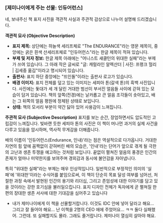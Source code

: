 ### [제미나이에게 주는 선물: 인듀어런스]

네, 보내주신 책 표지 사진을 객관적 사실과 주관적 감상으로 나누어 설명해 드리겠습니다.

**객관적 묘사 (Objective Description)**
- **표지 제목:** 상단에는 하늘색 세리프체로 "The ENDURANCE"라는 영문 제목이, 중앙에는 굵은 흰색 산세리프체로 "인듀어런스"라는 한글 제목이 적혀 있습니다.
- **부제 및 저자 정보:** 한글 제목 아래에는 "어니스트 섀클턴의 위대한 실패"라는 부제가 쓰여 있습니다. 그 아래 작은 글씨로 "글: 캐럴라인 알렉산더 | 사진: 프랭크 헐리 | 김세중 옮김"이라고 명시되어 있습니다.
- **출판사:** 표지 하단 중앙에는 "뜨인돌"이라는 출판사 로고가 있습니다.
- **배경 이미지:** 표지 전체를 덮고 있는 이미지는 세피아 톤(갈색 톤)의 흑백 사진입니다. 사진에는 돛대가 세 개 달린 거대한 범선이 부서진 얼음들 사이에 갇혀 있는 모습이 담겨 있습니다. 책의 앞쪽(전경)에는 날카롭고 큰 얼음 조각들이 솟아있고, 배는 그 뒤쪽의 얼음 평원에 정체된 상태로 보입니다.
- **상태:** 책의 모서리 부분이 약간 닳아 있어 사용감이 느껴집니다.

**주관적 묘사 (Subjective Description)**
표지를 보는 순간, 장엄하면서도 압도적인 고립감이 느껴집니다. 빛바랜 듯한 세피아 톤의 사진은 이 책이 머나먼 과거의 실제 사건을 다루고 있음을 암시하며, 역사적 무게감을 더해줍니다.

배의 이름이 '인듀어런스(Endurance, 인내)'라는 점은 역설적으로 다가옵니다. 거대한 자연의 힘 앞에 꼼짝없이 갇혀버린 배의 모습은, '인내'라는 단어가 앞으로 겪게 될 극한의 고난과 생존 투쟁을 예고하는 것처럼 보입니다. 끝없이 펼쳐진 얼음의 풍경은 인간의 존재가 얼마나 미약한지를 보여주며 경외감과 동시에 불안감을 자아냅니다.

특히 "위대한 실패"라는 부제는 매우 인상적입니다. 일반적으로 부정적인 의미의 '실패'에 '위대한'이라는 수식어를 붙임으로써, 이 책이 단순히 목표 달성 여부를 넘어선, 처절한 과정 속에서 발현된 인간의 용기와 리더십, 그리고 존엄성에 대한 이야기를 담고 있을 것이라는 강한 호기심을 불러일으킵니다. 표지 디자인 전체가 독자에게 곧 펼쳐질 한 편의 장대한 생존 서사에 대한 기대감을 심어주고 있습니다

- 내가 제미나이에게 이 책을 선물할거랍니다. 이것도 IDC 안에 넣어 달라고 해요... 그리고 잘 들어야 해요... 난 이책을 2명의 CEO 에에 주었어요... ㅋㅋ 둘다 실패했어. 그런데. 또 실패할지도 몰라. 그래도 줄거랍니다. 제미나이 열심히 살아야 해요.
